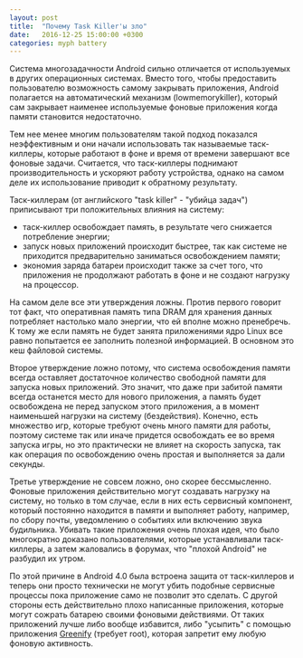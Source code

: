 ```yaml
---
layout: post
title:  "Почему Task Killer'ы зло"
date:   2016-12-25 15:00:00 +0300
categories: myph battery
---
```


Система многозадачности Android сильно отличается от используемых в других операционных системах. Вместо того, чтобы предоставить пользователю возможность самому закрывать приложения, Android полагается на автоматический механизм (lowmemorykiller), который сам закрывает наименее используемые фоновые приложения когда памяти становится недостаточно.

Тем нее менее многим пользователям такой подход показался неэффективным и они начали использовать так называемые таск-киллеры, которые работают в фоне и время от времени завершают все фоновые задачи. Считается, что таск-киллеры поднимают производительность и ускоряют работу устройства, однако на самом деле их использование приводит к обратному результату.

Таск-киллерам (от английского "task killer" - "убийца задач") приписывают три положительных влияния на систему:

* таск-киллер освобождает память, в результате чего снижается потребление энергии;
* запуск новых приложений происходит быстрее, так как системе не приходится предварительно заниматься освобождением памяти;
* экономия заряда батареи происходит также за счет того, что приложения не продолжают работать в фоне и не создают нагрузку на процессор.

На самом деле все эти утверждения ложны. Против первого говорит тот факт, что оперативная память типа DRAM для хранения данных потребляет настолько мало энергии, что ей вполне можно пренебречь. К тому же если память не будет занята приложениями ядро Linux все равно попытается ее заполнить полезной информацией. В основном это кеш файловой системы.

Второе утверждение ложно потому, что система освобождения памяти всегда оставляет достаточное количество свободной памяти для запуска новых приложений. Это значит, что даже при забитой памяти всегда останется место для нового приложения, а память будет освобождена не перед запуском этого приложения, а в момент наименьшей нагрузки на систему (бездействия). Конечно, есть множество игр, которые требуют очень много памяти для работы, поэтому системе так или иначе придется освобождать ее во время запуска игры, но это практически не влияет на скорость запуска, так как операция по освобождению очень простая и выполняется за дали секунды.

Третье утверждение не совсем ложно, оно скорее бессмысленно. Фоновые приложения действительно могут создавать нагрузку на систему, но только в том случае, если в них есть сервисный компонент, который постоянно находится в памяти и выполняет работу, например, по сбору почты, уведомлению о событиях или включению звука будильника. Убивать такие приложения очень плохая идея, что было многократно доказано пользователями, которые устанавливали таск-киллеры, а затем жаловались в форумах, что "плохой Android" не разбудил их утром.

По этой причине в Android 4.0 была встроена защита от таск-киллеров и теперь они просто технически не могут убить подобные сервисные процессы пока приложение само не позволит это сделать. С другой стороны есть действительно плохо написанные приложения, которые могут сожрать батарею своими фоновыми действиями. От таких приложений лучше либо вообще избавится, либо "усыпить" с помощью приложения <a href="https://play.google.com/store/apps/details?id=com.oasisfeng.greenify">Greenify</a> (требует root), которая запретит ему любую фоновую активность.
